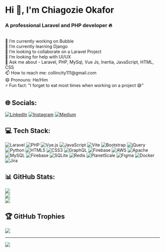 # Hi 👋, I'm Chiagozie Okafor
### A professional Laravel and PHP developer 🔥  
<br>
🔭 I’m currently working on Bubble <br>
🌱 I’m currently learning Django <br>
👯 I’m looking to collaborate on a Laravel Project <br>
🤔 I’m looking for help with UI/UX<br>💬 Ask me about - Laravel, PHP, MySql, Vue Js, Inertia, JavaScript, HTML, CSS <br>
📫 How to reach me: collincity111@gmail.com <br>
😄 Pronouns: He/Him <br>
⚡ Fun fact: "I forget to eat most times when working on a project 😅" <br>

## 🌐 Socials:
[![LinkedIn](https://img.shields.io/badge/LinkedIn-%230077B5.svg?logo=linkedin&logoColor=white)](https://linkedin.com/in/chiagozie-okafor)
[![Instagram](https://img.shields.io/badge/Instagram-%23E4405F.svg?logo=Instagram&logoColor=white)](https://instagram.com/collincity111) 
[![Medium](https://img.shields.io/badge/Medium-12100E?logo=medium&logoColor=white)](https://medium.com/@collincity111) 

## 💻 Tech Stack:
![Laravel](https://img.shields.io/badge/laravel-%23FF2D20.svg?style=for-the-badge&logo=laravel&logoColor=white) 
![PHP](https://img.shields.io/badge/php-%23777BB4.svg?style=for-the-badge&logo=php&logoColor=white) 
![Vue.js](https://img.shields.io/badge/vue.js-%2335495e.svg?style=for-the-badge&logo=vuedotjs&logoColor=%234FC08D) 
![JavaScript](https://img.shields.io/badge/javascript-%23323330.svg?style=for-the-badge&logo=javascript&logoColor=%23F7DF1E) 
![Vite](https://img.shields.io/badge/vite-%23646CFF.svg?style=for-the-badge&logo=vite&logoColor=white) 
![Bootstrap](https://img.shields.io/badge/bootstrap-%238511FA.svg?style=for-the-badge&logo=bootstrap&logoColor=white) 
![jQuery](https://img.shields.io/badge/jquery-%230769AD.svg?style=for-the-badge&logo=jquery&logoColor=white)
![Python](https://img.shields.io/badge/python-3670A0?style=for-the-badge&logo=python&logoColor=ffdd54) 
![HTML5](https://img.shields.io/badge/html5-%23E34F26.svg?style=for-the-badge&logo=html5&logoColor=white) 
![CSS3](https://img.shields.io/badge/css3-%231572B6.svg?style=for-the-badge&logo=css3&logoColor=white) 
![GraphQL](https://img.shields.io/badge/-GraphQL-E10098?style=for-the-badge&logo=graphql&logoColor=white) 
![Firebase](https://img.shields.io/badge/firebase-%23039BE5.svg?style=for-the-badge&logo=firebase) 
![AWS](https://img.shields.io/badge/AWS-%23FF9900.svg?style=for-the-badge&logo=amazon-aws&logoColor=white)
![Apache](https://img.shields.io/badge/apache-%23D42029.svg?style=for-the-badge&logo=apache&logoColor=white) 
![MySQL](https://img.shields.io/badge/mysql-%2300000f.svg?style=for-the-badge&logo=mysql&logoColor=white) 
![Firebase](https://img.shields.io/badge/Firebase-039BE5?style=for-the-badge&logo=Firebase&logoColor=white) 
![SQLite](https://img.shields.io/badge/sqlite-%2307405e.svg?style=for-the-badge&logo=sqlite&logoColor=white) 
![Redis](https://img.shields.io/badge/redis-%23DD0031.svg?style=for-the-badge&logo=redis&logoColor=white) 
![PlanetScale](https://img.shields.io/badge/planetscale-%23000000.svg?style=for-the-badge&logo=planetscale&logoColor=white) 
![Figma](https://img.shields.io/badge/figma-%23F24E1E.svg?style=for-the-badge&logo=figma&logoColor=white) 
![Docker](https://img.shields.io/badge/docker-%230db7ed.svg?style=for-the-badge&logo=docker&logoColor=white) 
![Jira](https://img.shields.io/badge/jira-%230A0FFF.svg?style=for-the-badge&logo=jira&logoColor=white)
## 📊 GitHub Stats:
![](https://github-readme-stats.vercel.app/api?username=okafor-chiagozie&theme=dark&hide_border=false&include_all_commits=true&count_private=true)<br/>
![](https://github-readme-streak-stats.herokuapp.com/?user=okafor-chiagozie&theme=dark&hide_border=false)<br/>
![](https://github-readme-stats.vercel.app/api/top-langs/?username=okafor-chiagozie&theme=dark&hide_border=false&include_all_commits=true&count_private=true&layout=compact)

## 🏆 GitHub Trophies
![](https://github-profile-trophy.vercel.app/?username=okafor-chiagozie&theme=radical&no-frame=false&no-bg=true&margin-w=4)

---
[![](https://visitcount.itsvg.in/api?id=okafor-chiagozie&icon=0&color=0)](https://visitcount.itsvg.in)

<!-- Proudly created with GPRM ( https://gprm.itsvg.in ) -->

